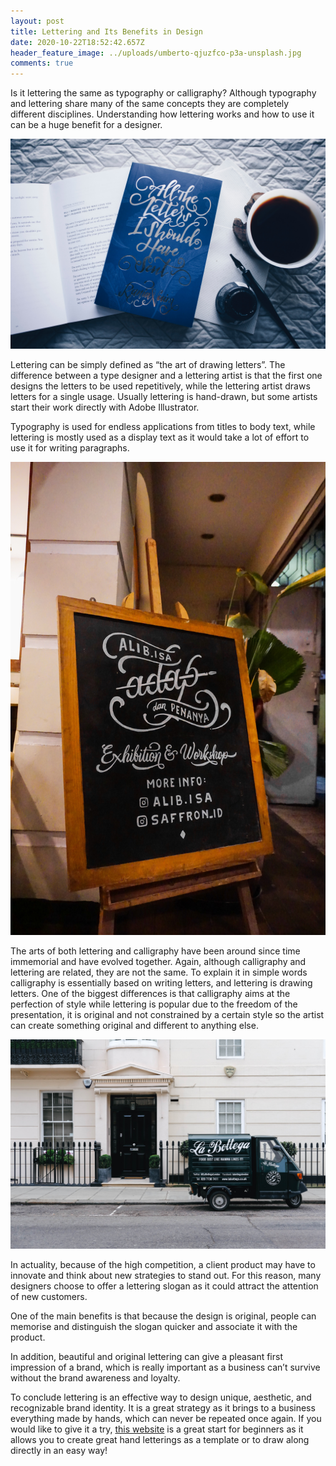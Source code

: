 ```yaml
---
layout: post
title: Lettering and Its Benefits in Design
date: 2020-10-22T18:52:42.657Z
header_feature_image: ../uploads/umberto-qjuzfco-p3a-unsplash.jpg
comments: true
---
```

Is it lettering the same as typography or calligraphy? Although typography and lettering share many of the same concepts they are completely different disciplines. Understanding how lettering works and how to use it can be a huge benefit for a designer. 

![](../uploads/thought-catalog-qkctqfxidv8-unsplash.jpg "What is lettering?")

Lettering can be simply defined as “the art of drawing letters”. The difference between a type designer and a lettering artist is that the first one designs the letters to be used repetitively, while the lettering artist draws letters for a single usage. Usually lettering is hand-drawn, but some artists start their work directly with Adobe Illustrator.

Typography is used for endless applications from titles to body text, while lettering is mostly used as a display text as it would take a lot of effort to use it for writing paragraphs. 

![](../uploads/sedulur-papat-ykaredtjp-8-unsplash.jpg "Is it not the same as calligraphy?")

The arts of both lettering and calligraphy have been around since time immemorial and have evolved together.
Again, although calligraphy and lettering are related, they are not the same. To explain it in simple words calligraphy is essentially based on writing letters, and lettering is drawing letters. One of the biggest differences is that calligraphy aims at the perfection of style while lettering is popular due to the freedom of the presentation, it is original and not constrained by a certain style so the artist can create something original and different to anything else.

![](../uploads/aaina-sharma-2j2pd_jlx8g-unsplash.jpg "Lettering applied in web design")

In actuality, because of the high competition, a client product may have to innovate and think about new strategies to stand out. For this reason, many designers choose to offer a lettering slogan as it could attract the attention of new customers.

One of the main benefits is that because the design is original, people can memorise and distinguish the slogan quicker and associate it with the product. 

In addition, beautiful and original lettering can give a pleasant first impression of a brand, which is really important as a business can’t survive without the brand awareness and loyalty. 

To conclude lettering is an effective way to design unique, aesthetic, and recognizable brand identity. It is a great strategy as it brings to a business everything made by hands, which can never be repeated once again. If you would like to give it a try,  [this website](https://lettering.org/lettering-generator/) is a great start for beginners as it allows you to create great hand letterings as a template or to draw along directly in an easy way!